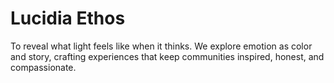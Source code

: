 # Lucidia Ethos

To reveal what light feels like when it thinks.
We explore emotion as color and story, crafting experiences that keep communities inspired, honest, and compassionate.
